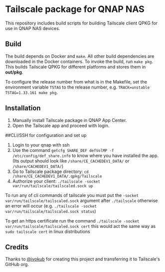 # Tailscale package for QNAP NAS

This repository includes build scripts for building Tailscale client QPKG for
use in QNAP NAS devices.

## Build

The build depends on Docker and `make`. All other build dependencies are
downloaded in the Docker containers. To invoke the build, run `make pkg`.
This builds Tailscale QPKG for different platforms and stores them in
**out/pkg**.

To configure the release number from what is in the Makefile,
set the environment variable `TSTAG` to the release number, e.g.
`TRACK=unstable TSTAG=1.33.161 make pkg`.

## Installation

1. Manually install Tailscale package in QNAP App Center.
2. Open the Tailscale app and proceed with login.


##CLI/SSH for configuration and set up

1. Login to your qnap with ssh
2. Use the command `getcfg SHARE_DEF defVolMP -f /etc/config/def_share.info` to know where you have installed the app. (Its output should look like `/share/CE_CACHEDEV1_DATA/` or `/share/CACHEDEV1_DATA/`)
3. Go to Tailscale package directory: `cd /share/CE_CACHEDEV1_DATA/.qpkg/Tailscale`
4. Authorize your client: `./tailscale -socket var/run/tailscale/tailscaled.sock up`

To run any of cli commands of tailscale you must put the `-socket var/run/tailscale/tailscaled.sock` argument after `./tailscale` otherwise an error will occur
(e.g. `./tailscale -socket var/run/tailscale/tailscaled.sock status`)

To get an https certificate run the command `./tailscale -socket var/run/tailscale/tailscaled.sock cert` this would act the same way as `sudo tailscale cert` in linux distributions

## Credits

Thanks to [@ivokub](https://github.com/ivokub/) for creating this
project and transferring it to Tailscale's GitHub org.
